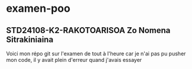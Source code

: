 # examen-poo

## STD24108-K2-RAKOTOARISOA Zo Nomena Sitrakiniaina

Voici mon répo git sur l'examen de tout à l'heure car je n'ai pas pu pusher mon code, il y avait plein d'erreur quand j'avais essayer
